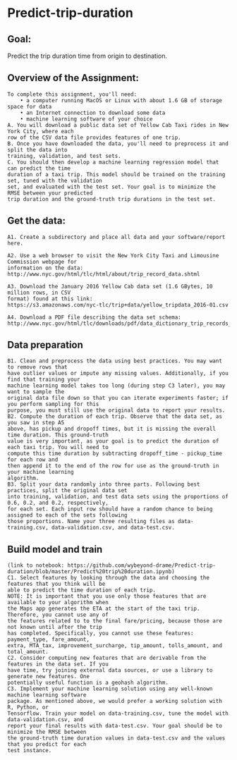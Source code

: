 # Predict-trip-duration
## Goal: 
  Predict the trip duration time from origin to destination. 
## Overview of the Assignment:
    To complete this assignment, you'll need:
        • a computer running MacOS or Linux with about 1.6 GB of storage space for data
        • an Internet connection to download some data
        • machine learning software of your choice
    A. You will download a public data set of Yellow Cab Taxi rides in New York City, where each
    row of the CSV data file provides features of one trip.
    B. Once you have downloaded the data, you'll need to preprocess it and split the data into
    training, validation, and test sets.
    C. You should then develop a machine learning regression model that can predict the time
    duration of a taxi trip. This model should be trained on the training set, tuned with the validation
    set, and evaluated with the test set. Your goal is to minimize the RMSE between your predicted
    trip duration and the ground-truth trip durations in the test set.
## Get the data:
    A1. Create a subdirectory and place all data and your software/report here.
    
    A2. Use a web browser to visit the New York City Taxi and Limousine Commission webpage for
    information on the data:
    http://www.nyc.gov/html/tlc/html/about/trip_record_data.shtml
    
    A3. Download the January 2016 Yellow Cab data set (1.6 GBytes, 10 million rows, in CSV
    format) found at this link:
    https://s3.amazonaws.com/nyc-tlc/trip+data/yellow_tripdata_2016-01.csv
    
    A4. Download a PDF file describing the data set schema:
    http://www.nyc.gov/html/tlc/downloads/pdf/data_dictionary_trip_records_yellow.pdf

## Data preparation
    B1. Clean and preprocess the data using best practices. You may want to remove rows that
    have outlier values or impute any missing values. Additionally, if you find that training your
    machine learning model takes too long (during step C3 later), you may want to sample the
    original data file down so that you can iterate experiments faster; if you perform sampling for this
    purpose, you must still use the original data to report your results.
    B2. Compute the duration of each trip. Observe that the data set, as you saw in step A5
    above, has pickup and dropoff times, but it is missing the overall time duration. This ground-truth
    value is very important, as your goal is to predict the duration of each taxi trip. You will need to
    compute this time duration by subtracting dropoff_time - pickup_time for each row and
    then append it to the end of the row for use as the ground-truth in your machine learning
    algorithm.
    B3. Split your data randomly into three parts. Following best practices, split the original data set
    into training, validation, and test data sets using the proportions of 0.6, 0.2, and 0.2, respectively, 
    for each set. Each input row should have a random chance to being assigned to each of the sets following
    those proportions. Name your three resulting files as data-training.csv, data-validation.csv, and data-test.csv. 
## Build model and train
    (link to notebook: https://github.com/wybeyond-drame/Predict-trip-duration/blob/master/Predict%20trip%20duration.ipynb)
    C1. Select features by looking through the data and choosing the features that you think will be
    able to predict the time duration of each trip.
    NOTE: It is important that you use only those features that are available to your algorithm when
    the Maps app generates the ETA at the start of the taxi trip. Therefore, you cannot use any of
    the features related to to the final fare/pricing, because those are not known until after the trip
    has completed. Specifically, you cannot use these features: payment_type, fare_amount,
    extra, MTA_tax, improvement_surcharge, tip_amount, tolls_amount, and
    total_amount.
    C2. Consider computing new features that are derivable from the features in the data set. If you
    have time, try joining external data sources, or use a library to generate new features. One
    potentially useful function is a geohash algorithm.
    C3. Implement your machine learning solution using any well-known machine learning software
    package. As mentioned above, we would prefer a working solution with R, Python, or
    Tensorflow. Train your model on data-training.csv, tune the model with data-validation.csv, and
    report your final results with data-test.csv. Your goal should be to minimize the RMSE between
    the ground-truth time duration values in data-test.csv and the values that you predict for each
    test instance.
